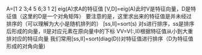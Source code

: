 A=[1 2 3;4 5 6;3 1 2]
eig(A)求A的特征值
[V,D]=eig(A)此时V是特征向量，D是特征值（这里的D是一个对角矩阵）
要注意的是，这里求出来的特征值是并未经过排序的（可以理解为大小是随机排列的）
[ss,II]=sort(s)
对s进行排序，ss是排序后形成的向量，II是对应元素在原向量中的下标
VV=V(:,II)根据特征值从小到大重排对应的特征向量
我们常用[ss,II]=sort(diag(D))对特征值进行排序（D为特征值形成的对角向量)